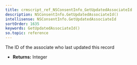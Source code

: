 ```yaml
---
title: crmscript_ref_NSConsentInfo_GetUpdatedAssociateId
description: NSConsentInfo.GetUpdatedAssociateId()
intellisense: NSConsentInfo.GetUpdatedAssociateId
sortOrder: 1635
keywords: GetUpdatedAssociateId()
so.topic: reference
---
```



The ID of the associate who last updated this record



* **Returns:** Integer


